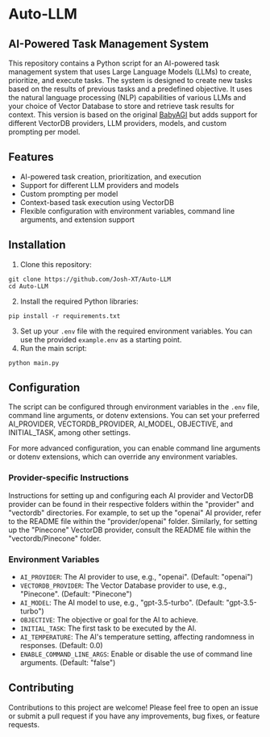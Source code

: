 # Auto-LLM
## AI-Powered Task Management System

This repository contains a Python script for an AI-powered task management system that uses Large Language Models (LLMs) to create, prioritize, and execute tasks. The system is designed to create new tasks based on the results of previous tasks and a predefined objective. It uses the natural language processing (NLP) capabilities of various LLMs and your choice of Vector Database to store and retrieve task results for context. This version is based on the original [BabyAGI](https://github.com/yoheinakajima/babyagi)  but adds support for different VectorDB providers, LLM providers, models, and custom prompting per model.
## Features
- AI-powered task creation, prioritization, and execution
- Support for different LLM providers and models
- Custom prompting per model
- Context-based task execution using VectorDB
- Flexible configuration with environment variables, command line arguments, and extension support
## Installation 
1. Clone this repository:

```
git clone https://github.com/Josh-XT/Auto-LLM
cd Auto-LLM
``` 
2. Install the required Python libraries:

```
pip install -r requirements.txt
``` 
3. Set up your `.env` file with the required environment variables. You can use the provided `example.env` as a starting point. 
4. Run the main script:

```
python main.py
```
## Configuration

The script can be configured through environment variables in the `.env` file, command line arguments, or dotenv extensions. You can set your preferred AI_PROVIDER, VECTORDB_PROVIDER, AI_MODEL, OBJECTIVE, and INITIAL_TASK, among other settings.

For more advanced configuration, you can enable command line arguments or dotenv extensions, which can override any environment variables.
### Provider-specific Instructions

Instructions for setting up and configuring each AI provider and VectorDB provider can be found in their respective folders within the "provider" and "vectordb" directories. For example, to set up the "openai" AI provider, refer to the README file within the "provider/openai" folder. Similarly, for setting up the "Pinecone" VectorDB provider, consult the README file within the "vectordb/Pinecone" folder.
### Environment Variables 
- `AI_PROVIDER`: The AI provider to use, e.g., "openai". (Default: "openai") 
- `VECTORDB_PROVIDER`: The Vector Database provider to use, e.g., "Pinecone". (Default: "Pinecone") 
- `AI_MODEL`: The AI model to use, e.g., "gpt-3.5-turbo". (Default: "gpt-3.5-turbo") 
- `OBJECTIVE`: The objective or goal for the AI to achieve. 
- `INITIAL_TASK`: The first task to be executed by the AI. 
- `AI_TEMPERATURE`: The AI's temperature setting, affecting randomness in responses. (Default: 0.0) 
- `ENABLE_COMMAND_LINE_ARGS`: Enable or disable the use of command line arguments. (Default: "false")
## Contributing

Contributions to this project are welcome! Please feel free to open an issue or submit a pull request if you have any improvements, bug fixes, or feature requests.